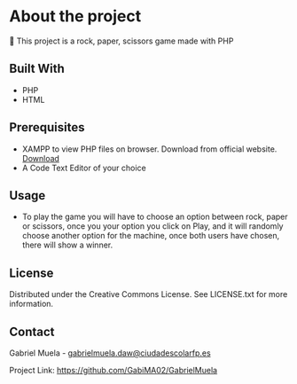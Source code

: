 # About the project
:1234: This project is a rock, paper, scissors game made with PHP
## Built With
- PHP
- HTML
## Prerequisites
- XAMPP to view PHP files on browser. Download from official website.
	[Download](https://www.apachefriends.org/es/download.html)
- A Code Text Editor of your choice
## Usage
- To play the game you will have to choose an option between rock, paper or scissors, once you your option you click on
Play, and it will randomly choose another option for the machine, once both users have chosen, there will show a winner.
## License
Distributed under the Creative Commons License. See LICENSE.txt for more information.
## Contact
Gabriel Muela - gabrielmuela.daw@ciudadescolarfp.es

Project Link: https://github.com/GabiMA02/GabrielMuela
